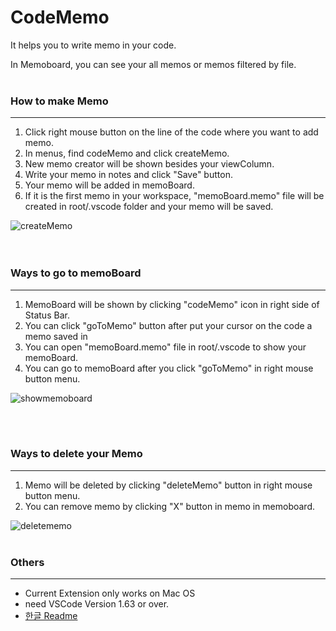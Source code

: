 # CodeMemo

It helps you to write memo in your code.

In Memoboard, you can see your all memos or memos filtered by file.<br/><br/>

### How to make Memo
---
1. Click right mouse button on the line of the code where you want to add memo.
2. In menus, find codeMemo and click createMemo.
3. New memo creator will be shown besides your viewColumn.
4. Write your memo in notes and click "Save" button.
5. Your memo will be added in memoBoard.
6. If it is the first memo in your workspace, "memoBoard.memo" file will be created in root/.vscode folder and your memo will be saved.

![createMemo](https://user-images.githubusercontent.com/79738187/158532637-0e9ed20a-94f8-4b4b-a238-63b8951e860c.gif)<br><br><br>

### Ways to go to memoBoard
---
1. MemoBoard will be shown by clicking "codeMemo" icon in right side of Status Bar.
2. You can click "goToMemo" button after put your cursor on the code a memo saved in
3. You can open "memoBoard.memo" file in root/.vscode to show your memoBoard.
4. You can go to memoBoard after you click "goToMemo" in right mouse button menu.

![showmemoboard](https://user-images.githubusercontent.com/79738187/158532827-636330a1-01b4-4499-abd6-42d8caee1ecb.gif)

<br><br>

### Ways to delete your Memo
---
1. Memo will be deleted by clicking "deleteMemo" button in right mouse button menu.
2. You can remove memo by clicking "X" button in memo in memoboard.

![deletememo](https://user-images.githubusercontent.com/79738187/158532941-39dba0b0-6e76-47c7-b08e-f18e6aa46b7c.gif)<br><br>

### Others
---
- Current Extension only works on Mac OS
- need VSCode Version 1.63 or over.
- [한글 Readme](./README_KOREAN.md)